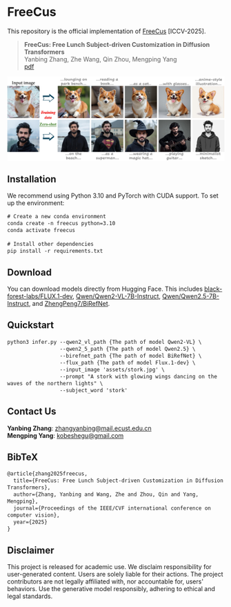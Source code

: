 # FreeCus

This repository is the official implementation of [FreeCus](http://arxiv.org/abs/2507.15249) [ICCV-2025].

> **FreeCus: Free Lunch Subject-driven Customization in Diffusion Transformers** <br>
> Yanbing Zhang, Zhe Wang, Qin Zhou, Mengping Yang<br>
> [pdf](http://arxiv.org/abs/2507.15249)

<div>
<p align="center">
<img src='assets/teaser.jpg' align="center" width=900>
</p>
</div>

## Installation
We recommend using Python 3.10 and PyTorch with CUDA support. To set up the environment:

```
# Create a new conda environment
conda create -n freecus python=3.10
conda activate freecus

# Install other dependencies
pip install -r requirements.txt
```

## Download
You can ​download models directly from Hugging Face. This includes [black-forest-labs/FLUX.1-dev](https://huggingface.co/black-forest-labs/FLUX.1-dev), [Qwen/Qwen2-VL-7B-Instruct](https://huggingface.co/Qwen/Qwen2-VL-7B-Instruct), [Qwen/Qwen2.5-7B-Instruct](https://huggingface.co/Qwen/Qwen2.5-7B-Instruct), and [ZhengPeng7/BiRefNet](https://huggingface.co/ZhengPeng7/BiRefNet).

## Quickstart
```
python3 infer.py --qwen2_vl_path {The path of model Qwen2-VL} \
                 --qwen2_5_path {The path of model Qwen2.5} \
                 --birefnet_path {The path of model BiRefNet} \
                 --flux_path {The path of model Flux.1-dev} \
                 --input_image 'assets/stork.jpg' \
                 --prompt "A stork with glowing wings dancing on the waves of the northern lights" \
                 --subject_word 'stork' 
```

## Contact Us
**Yanbing Zhang**: [zhangyanbing@mail.ecust.edu.cn](mailto:zhangyanbing@mail.ecust.edu.cn)  
**Mengping Yang**: [kobeshegu@gmail.com](mailto:kobeshegu@gmail.com)  

## BibTeX
```
@article{zhang2025freecus,
  title={FreeCus: Free Lunch Subject-driven Customization in Diffusion Transformers},
  author={Zhang, Yanbing and Wang, Zhe and Zhou, Qin and Yang, Mengping},
  journal={Proceedings of the IEEE/CVF international conference on computer vision},
  year={2025}
}
```

## Disclaimer
This project is released for academic use. We disclaim responsibility for user-generated content. Users are solely liable for their actions. The project contributors are not legally affiliated with, nor accountable for, users' behaviors. Use the generative model responsibly, adhering to ethical and legal standards. 
